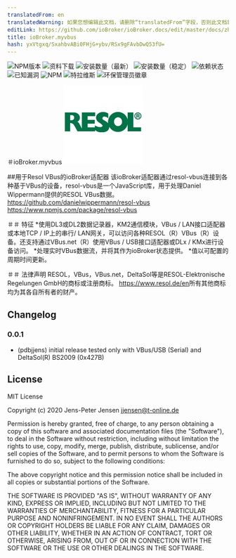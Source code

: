 ```yaml
---
translatedFrom: en
translatedWarning: 如果您想编辑此文档，请删除“translatedFrom”字段，否则此文档将再次自动翻译
editLink: https://github.com/ioBroker/ioBroker.docs/edit/master/docs/zh-cn/adapterref/iobroker.myvbus/README.md
title: ioBroker.myvbus
hash: yxVtgxq/SxahbvABi0FHjG+ybv/RSx9gFAvbDwQ53fU=
---
```

![NPM版本](http://img.shields.io/npm/v/iobroker.myvbus.svg)
![资料下载](https://img.shields.io/npm/dm/iobroker.myvbus.svg)
![安装数量（最新）](http://iobroker.live/badges/myvbus-installed.svg)
![安装数量（稳定）](http://iobroker.live/badges/myvbus-stable.svg)
![依赖状态](https://img.shields.io/david/iobroker-community-adapters/iobroker.myvbus.svg)
![已知漏洞](https://snyk.io/test/github/iobroker-community-adapters/ioBroker.myvbus/badge.svg)
![NPM](https://nodei.co/npm/iobroker.myvbus.png?downloads=true)
![特拉维斯](http://img.shields.io/travis/iobroker-community-adapters/ioBroker.myvbus/master.svg)
![环保管理员徽章](https://badges.greenkeeper.io/iobroker-community-adapters/ioBroker.myvbus.svg)

＃ioBroker.myvbus
![商标](../../../en/adapterref/iobroker.myvbus/admin/myvbus.png)

##用于Resol VBus的ioBroker适配器
该ioBroker适配器通过resol-vbus连接到各种基于VBus的设备，resol-vbus是一个JavaScript库，用于处理Daniel Wippermann提供的RESOL VBus数据。
<https://github.com/danielwippermann/resol-vbus> <https://www.npmjs.com/package/resol-vbus>

＃＃ 特征
*使用DL3或DL2数据记录器，KM2通信模块，VBus / LAN接口适配器或本地TCP / IP上的串行/ LAN网关，可以访问各种RESOL（R）VBus（R）设备。还支持通过VBus.net（R）使用VBus / USB接口适配器或DLx / KMx进行设备访问。
*处理实时VBus数据流，并将其作为ioBroker状态提供。
*值以可配置的周期时间更新。

＃＃ 法律声明
RESOL，VBus，VBus.net，DeltaSol等是RESOL-Elektronische Regelungen GmbH的商标或注册商标。
<https://www.resol.de/en>所有其他商标均为其各自所有者的财产。

## Changelog

### 0.0.1

* (pdbjjens) initial release tested only with VBus/USB (Serial) and DeltaSol(R) BS2009 (0x427B)

## License

MIT License

Copyright (c) 2020 Jens-Peter Jensen <jjensen@t-online.de>

Permission is hereby granted, free of charge, to any person obtaining a copy
of this software and associated documentation files (the "Software"), to deal
in the Software without restriction, including without limitation the rights
to use, copy, modify, merge, publish, distribute, sublicense, and/or sell
copies of the Software, and to permit persons to whom the Software is
furnished to do so, subject to the following conditions:

The above copyright notice and this permission notice shall be included in all
copies or substantial portions of the Software.

THE SOFTWARE IS PROVIDED "AS IS", WITHOUT WARRANTY OF ANY KIND, EXPRESS OR
IMPLIED, INCLUDING BUT NOT LIMITED TO THE WARRANTIES OF MERCHANTABILITY,
FITNESS FOR A PARTICULAR PURPOSE AND NONINFRINGEMENT. IN NO EVENT SHALL THE
AUTHORS OR COPYRIGHT HOLDERS BE LIABLE FOR ANY CLAIM, DAMAGES OR OTHER
LIABILITY, WHETHER IN AN ACTION OF CONTRACT, TORT OR OTHERWISE, ARISING FROM,
OUT OF OR IN CONNECTION WITH THE SOFTWARE OR THE USE OR OTHER DEALINGS IN THE
SOFTWARE.